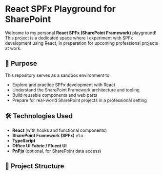 # React SPFx Playground for SharePoint




Welcome to my personal **React SPFx (SharePoint Framework)** playground!  
This project is a dedicated space where I experiment with SPFx development using React, in preparation for upcoming professional projects at work.

## 🚀 Purpose

This repository serves as a sandbox environment to:

- Explore and practice SPFx development with React
- Understand the SharePoint Framework architecture and tooling
- Build reusable components and web parts
- Prepare for real-world SharePoint projects in a professional setting

## 🛠️ Technologies Used

- **React** (with hooks and functional components)
- **SharePoint Framework (SPFx)** v1.x
- **TypeScript**
- **Office UI Fabric / Fluent UI**
- **PnPjs** (optional, for SharePoint data access)

## 📁 Project Structure
